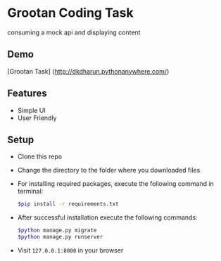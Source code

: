 

# Grootan Coding Task
consuming a mock api and displaying content


## Demo

[Grootan Task] (http://dkdharun.pythonanywhere.com/) 
## Features

- Simple UI
- User Friendly

## Setup

- Clone this repo
- Change the directory to the folder where you downloaded files
- For installing required packages, execute the following command in terminal:

    ```bash
    $pip install -r requirements.txt
    ```

- After successful installation execute the following commands:

    ```bash
    $python manage.py migrate
    $python manage.py runserver
    ```

- Visit `127.0.0.1:8000` in your browser

